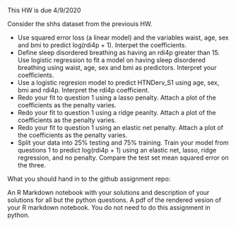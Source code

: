 This HW is due 4/9/2020

Consider the shhs dataset from the previouis HW. 

* Use squared error loss (a linear model) and the variables waist, age, sex and bmi to predict log(rdi4p + 1). Interpet the coefficients.
* Define sleep disordered breathing as having an rdi4p greater than 15. Use logistic regression to fit a model on having sleep disordered breathing using waist, age, sex and bmi as predictors. Interpret your coefficients.
* Use a logistic regresion model to predict HTNDerv_S1 using age, sex, bmi and rdi4p. Interpret the rdi4p coefficient.
* Redo your fit to question 1 using a lasso penalty. Attach a plot of the coefficients as the penalty varies. 
* Redo your fit to question 1 using a ridge peanlty. Attach a plot of the coefficients as the penalty varies.
* Redo your fit to question 1 using an elastic net penalty. Attach a plot of the coefficients as the penalty varies.
* Split your data into 25% testing and 75% training. Train your model from questions 1 to predict log(rdi4p + 1) using an elastic net, lasso, ridge regression, and no penalty. Compare the test set mean squared error on the three.

What you should hand in to the github assignment repo:

An R Markdown notebook with your solutions and description of your solutions for all but the python questions.
A pdf of the rendered vesion of your R markdown notebook. You do not need to do this assignment in python.
